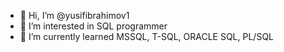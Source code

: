 - 👋 Hi, I’m @yusifibrahimov1
- 👀 I’m interested in SQL programmer
- 🌱 I’m currently learned MSSQL, T-SQL, ORACLE SQL, PL/SQL
